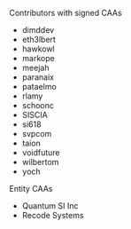 Contributors with signed CAAs

* dimddev
* eth3lbert
* hawkowl
* markope
* meejah
* paranaix
* pataelmo
* rlamy
* schoonc
* SISCIA
* si618
* svpcom
* taion
* voidfuture
* wilbertom
* yoch

Entity CAAs

* Quantum SI Inc
* Recode Systems

